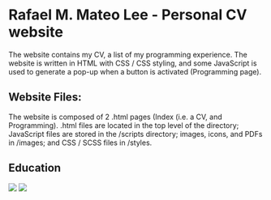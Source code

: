 # Rafael M. Mateo Lee - Personal CV website

The website contains my CV, a list of my programming experience. The website is written in HTML with CSS / CSS styling, and some JavaScript is used to generate a pop-up when a button is activated (Programming page).

## Website Files:

The website is composed of 2 .html pages (Index (i.e. a CV, and Programming). .html files are located in the top level of the directory; JavaScript files are stored in the /scripts directory; images, icons, and PDFs in /images; and CSS / SCSS files in /styles.

## Education
![](https://1000logos.net/wp-content/uploads/2017/02/Harvard-Logo.png)
![](http://www.generationcab.org/wp-content/uploads/2018/08/MIT-logo.png)
